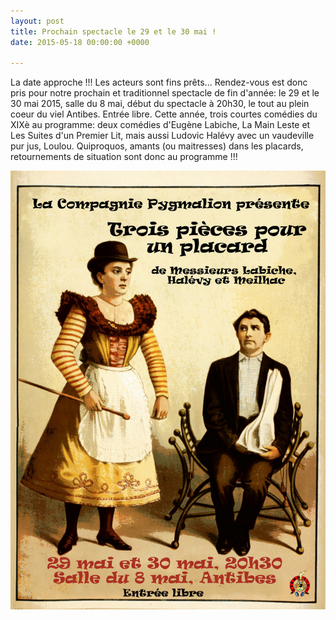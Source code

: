 ```yaml
---
layout: post
title: Prochain spectacle le 29 et le 30 mai !
date: 2015-05-18 00:00:00 +0000

---
```

La date approche !!! Les acteurs sont fins prêts... Rendez-vous est donc pris pour notre prochain et traditionnel spectacle de fin d'année: le 29 et le 30 mai 2015, salle du 8 mai, début du spectacle à 20h30, le tout au plein coeur du viel Antibes. Entrée libre.
Cette année, trois courtes comédies du XIXè au programme: deux comédies d'Eugène Labiche, La Main Leste et Les Suites d'un Premier Lit, mais aussi Ludovic Halévy avec un vaudeville pur jus, Loulou. Quiproquos, amants (ou maitresses) dans les placards, retournements de situation sont donc au programme !!! 

![](/images/2015/affiche_2015_medium.jpg)